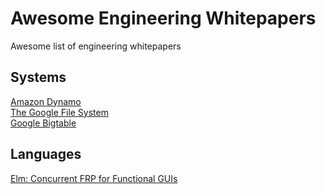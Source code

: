 # Awesome Engineering Whitepapers
Awesome list of engineering whitepapers

## Systems
[Amazon Dynamo](https://www.allthingsdistributed.com/files/amazon-dynamo-sosp2007.pdf)  
[The Google File System](https://static.googleusercontent.com/media/research.google.com/en//archive/gfs-sosp2003.pdf)  
[Google Bigtable](https://static.googleusercontent.com/media/research.google.com/en//archive/bigtable-osdi06.pdf)  

## Languages
[Elm: Concurrent FRP for Functional GUIs](https://elm-lang.org/assets/papers/concurrent-frp.pdf)  

